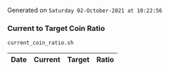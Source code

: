 Generated on `Saturday 02-October-2021 at 10:22:56`

### Current to Target Coin Ratio
`current_coin_ratio.sh`

Date|Current|Target|Ratio
---|---|---|---

